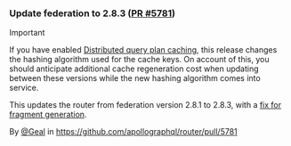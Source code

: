 ### Update federation to 2.8.3 ([PR #5781](https://github.com/apollographql/router/pull/5781))

> [!IMPORTANT]
> If you have enabled [Distributed query plan caching](https://www.apollographql.com/docs/router/configuration/distributed-caching/#distributed-query-plan-caching), this release changes the hashing algorithm used for the cache keys.  On account of this, you should anticipate additional cache regeneration cost when updating between these versions while the new hashing algorithm comes into service.

This updates the router from federation version 2.8.1 to 2.8.3, with a [fix for fragment generation](https://github.com/apollographql/federation/pull/3043).

By [@Geal](https://github.com/Geal) in https://github.com/apollographql/router/pull/5781
